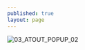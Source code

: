 ```yaml
---
published: true
layout: page
---
```

![03_ATOUT_POPUP_02]({{site.baseurl}}/data/images/3/atouts/03_ATOUT_POPUP_02.jpg)
